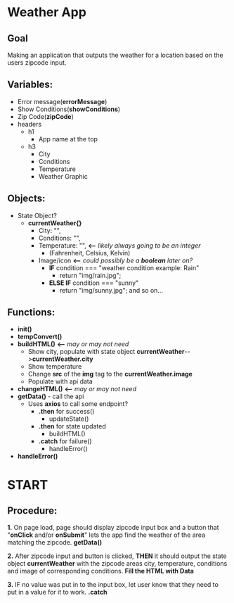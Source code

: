 # Weather App
## Goal
Making an application that outputs the weather for a location based on the users zipcode input.

## Variables:
* Error message(**errorMessage**)
* Show Conditions(**showConditions**)
* Zip Code(**zipCode**)
* headers
    * h1
        * App name at the top
    * h3
        * City 
        * Conditions
        * Temperature
        * Weather Graphic

## Objects:
* State Object?
    * **currentWeather{}** 
        * City: "",
        * Conditions: "",
        * Temperature: "", **<--** *likely always going to be an integer*
            * (Fahrenheit, Celsius, Kelvin)
        * Image/icon **<--** *could possibly be a **boolean** later on?*
            * **IF** condition === "weather condition example: Rain"
                * return "img/rain.jpg";<br>
            * **ELSE IF** condition === "sunny"
                * return "img/sunny.jpg"; and so on...


## Functions:
* **init()**
* **tempConvert()**
* **buildHTML()** **<--** *may or may not need*
    * Show city, populate with state object **currentWeather**-->**currentWeather.city**
    * Show temperature
    * Change **src** of the **img** tag to the **currentWeather.image**
    * Populate with api data
* **changeHTML()** **<--** *may or may not need*
* **getData()** - call the api
    * Uses **axios** to call some endpoint?
        * **.then** for success()
            * updateState()
        * **.then** for state updated
            * buildHTML()
        * **.catch** for failure()
            * handleError()
* **handleError()**

# START
## Procedure:
**1.** On page load, page should display zipcode input box and a button that "**onClick** and/or **onSubmit**" lets the app find the weather of the area matching the zipcode. **getData()**

**2.** After zipcode input and button is clicked, **THEN** it should output the state object **currentWeather** with the zipcode areas city, temperature, conditions and image of corresponding conditions. **Fill the HTML with Data**

**3.** IF no value was put in to the input box, let user know that they need to put in a value for it to work. **.catch** 